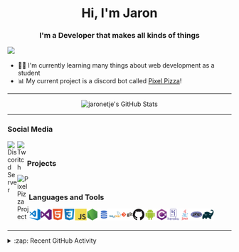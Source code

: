 <h1 align="center">Hi, I'm Jaron</h1>
<h3 align="center">I'm a Developer that makes all kinds of things</h3>
<p align="left"><img src="https://komarev.com/ghpvc/?username=jaronetje"></p>

- 👨‍🎓 I'm currently learning many things about web development as a student
- 📊 My current project is a discord bot called [Pixel Pizza][pixelpizzarepo]!

---

<p align="center"><img alt="jaronetje's GitHub Stats" src="https://github-readme-stats.vercel.app/api?username=jaronetje&show_icons=true&hide_border=true" /></p>

---

### Social Media

[<img align="left" alt="Discord Server" width="22px" src="https://cdn.jsdelivr.net/npm/simple-icons@3.12.1/icons/discord.svg" />][discordserver]
[<img align="left" alt="Twitch" width="22px" src="https://cdn.jsdelivr.net/npm/simple-icons@3.12.1/icons/twitch.svg">][twitch]

<br />

### Projects
[<img align="left" alt="Pixel Pizza Project" width="26px" src="https://user-images.githubusercontent.com/60853956/97776540-4c446980-1b69-11eb-9fdc-98b4ab65be6b.png">][pixelpizzarepo]

<br />

### Languages and Tools
<p align="left">
<img align="left" alt="Visual Studio Code" width="26px" src="https://raw.githubusercontent.com/github/explore/80688e429a7d4ef2fca1e82350fe8e3517d3494d/topics/visual-studio-code/visual-studio-code.png" />
<img align="left" alt="Visual Studio" width="26px" src="https://raw.githubusercontent.com/devicons/devicon/40cd6bc89a299dc50ac289f8e3b071d0dff49d9c/icons/visualstudio/visualstudio-plain.svg">
<img align="left" alt="HTML5" width="26px" src="https://raw.githubusercontent.com/devicons/devicon/40cd6bc89a299dc50ac289f8e3b071d0dff49d9c/icons/html5/html5-original.svg" />
<img align="left" alt="CSS3" width="26px" src="https://raw.githubusercontent.com/devicons/devicon/40cd6bc89a299dc50ac289f8e3b071d0dff49d9c/icons/css3/css3-original.svg" />
<img align="left" alt="JavaScript" width="26px" src="https://raw.githubusercontent.com/github/explore/80688e429a7d4ef2fca1e82350fe8e3517d3494d/topics/javascript/javascript.png" />
<img align="left" alt="Node.js" width="26px" src="https://raw.githubusercontent.com/devicons/devicon/40cd6bc89a299dc50ac289f8e3b071d0dff49d9c/icons/nodejs/nodejs-original.svg" />
<img align="left" alt="SQL" width="26px" src="https://raw.githubusercontent.com/github/explore/80688e429a7d4ef2fca1e82350fe8e3517d3494d/topics/sql/sql.png" />
<img align="left" alt="MySQL" width="26px" src="https://raw.githubusercontent.com/devicons/devicon/40cd6bc89a299dc50ac289f8e3b071d0dff49d9c/icons/mysql/mysql-original-wordmark.svg" />
<img align="left" alt="Git" width="26px" src="https://raw.githubusercontent.com/devicons/devicon/40cd6bc89a299dc50ac289f8e3b071d0dff49d9c/icons/git/git-original-wordmark.svg" />
<img align="left" alt="GitHub" width="26px" src="https://raw.githubusercontent.com/github/explore/78df643247d429f6cc873026c0622819ad797942/topics/github/github.png" />
<img align="left" alt="Android" width="26px" src="https://raw.githubusercontent.com/devicons/devicon/40cd6bc89a299dc50ac289f8e3b071d0dff49d9c/icons/android/android-original.svg" />
<img align="left" alt="C#" width="26px" src="https://raw.githubusercontent.com/devicons/devicon/40cd6bc89a299dc50ac289f8e3b071d0dff49d9c/icons/csharp/csharp-original.svg" />
<img align="left" alt="Heroku" width="26px" src="https://raw.githubusercontent.com/devicons/devicon/40cd6bc89a299dc50ac289f8e3b071d0dff49d9c/icons/heroku/heroku-original-wordmark.svg" />
<img align="left" alt="Java" width="26px" src="https://raw.githubusercontent.com/devicons/devicon/40cd6bc89a299dc50ac289f8e3b071d0dff49d9c/icons/java/java-original-wordmark.svg" />
<img align="left" alt="PHP" width="26px" src="https://raw.githubusercontent.com/devicons/devicon/40cd6bc89a299dc50ac289f8e3b071d0dff49d9c/icons/php/php-original.svg" />
<img align="left" alt="Gradle" width="26px" src="https://raw.githubusercontent.com/devicons/devicon/40cd6bc89a299dc50ac289f8e3b071d0dff49d9c/icons/gradle/gradle-plain.svg" />
<p>

<br /><br />

---

<details>
  <summary>:zap: Recent GitHub Activity</summary>

<!--START_SECTION:activity-->
1. ❗️ Opened issue [#2](https://github.com/jaronetje/PixelPizzaApp/issues/2) in [jaronetje/PixelPizzaApp](https://github.com/jaronetje/PixelPizzaApp)
2. ❗️ Opened issue [#1](https://github.com/jaronetje/PixelPizzaApp/issues/1) in [jaronetje/PixelPizzaApp](https://github.com/jaronetje/PixelPizzaApp)
3. ❗️ Opened issue [#3](https://github.com/jaronetje/Pixel-Battles/issues/3) in [jaronetje/Pixel-Battles](https://github.com/jaronetje/Pixel-Battles)
4. ❗️ Opened issue [#2](https://github.com/jaronetje/Pixel-Battles/issues/2) in [jaronetje/Pixel-Battles](https://github.com/jaronetje/Pixel-Battles)
5. ❗️ Opened issue [#1](https://github.com/jaronetje/Pixel-Battles/issues/1) in [jaronetje/Pixel-Battles](https://github.com/jaronetje/Pixel-Battles)
<!--END_SECTION:activity-->

</details>

[pixelpizzarepo]: https://github.com/jaronetje/PixelPizza
[discordserver]: https://discord.com/invite/MzbsFPe
[twitch]: https://www.twitch.tv/jaronisonline
